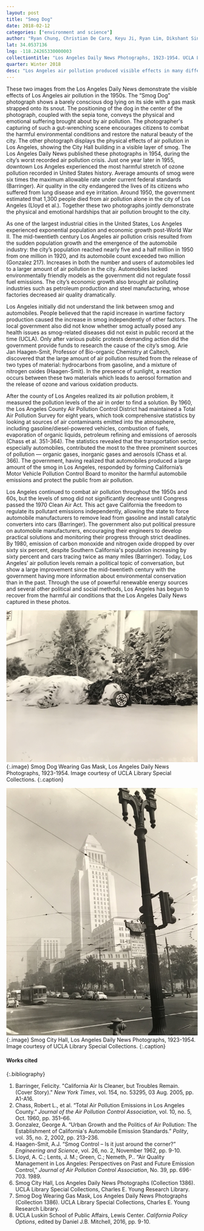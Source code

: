 ```yaml
---
layout: post
title: "Smog Dog"
date: 2018-02-12
categories: ["environment and science"]
author: "Ryan Chung, Christian De Caro, Keyu Ji, Ryan Lim, Dikshant Singh Rathore"
lat: 34.0537136
lng: -118.24265330000003
collectiontitle: "Los Angeles Daily News Photographs, 1923-1954. UCLA Library Special Collections"
quarter: Winter 2018
desc: "Los Angeles air pollution produced visible effects in many different parts of the city, including a visible layer of smog around the city hall building. These conditions created harmful living conditions as indicated by the “Smog Dog” picture."
---
```

These two images from the Los Angeles Daily News demonstrate the visible effects of Los Angeles air pollution in the 1950s. The “Smog Dog” photograph shows a barely conscious dog lying on its side with a gas mask strapped onto its snout. The positioning of the dog in the center of the photograph, coupled with the sepia tone, conveys the physical and emotional suffering brought about by air pollution. The photographer's capturing of such a gut-wrenching scene encourages citizens to combat the harmful environmental conditions and restore the natural beauty of the city. The other photograph displays the physical effects of air pollution in Los Angeles, showing the City Hall building in a visible layer of smog. The Los Angeles Daily News published these photographs in 1954, during the city’s worst recorded air pollution crisis. Just one year later in 1955, downtown Los Angeles experienced the most harmful stretch of ozone pollution recorded in United States history. Average amounts of smog were six times the maximum allowable rate under current federal standards (Barringer). Air quality in the city endangered the lives of its citizens who suffered from lung disease and eye irritation. Around 1950, the government estimated that 1,300 people died from air pollution alone in the city of Los Angeles (Lloyd et al.). Together these two photographs jointly demonstrate the physical and emotional hardships that air pollution brought to the city. 

As one of the largest industrial cities in the United States, Los Angeles experienced exponential population and economic growth post-World War II. The mid-twentieth century Los Angeles air pollution crisis resulted from the sudden population growth and the emergence of the automobile industry: the city’s population reached nearly five and a half million in 1950 from one million in 1920, and its automobile count exceeded two million (Gonzalez 217). Increases in both the number and users of automobiles led to a larger amount of air pollution in the city. Automobiles lacked environmentally friendly models as the government did not regulate fossil fuel emissions. The city’s economic growth also brought air polluting industries such as petroleum production and steel manufacturing, whose factories decreased air quality dramatically.

Los Angeles initially did not understand the link between smog and automobiles. People believed that the rapid increase in wartime factory production caused the increase in smog independently of other factors. The local government also did not know whether smog actually posed any health issues as smog-related diseases did not exist in public record at the time (UCLA). Only after various public protests demanding action did the government provide funds to research the cause of the city’s smog. Arie Jan Haagen-Smit, Professor of Bio-organic Chemistry at Caltech, discovered that the large amount of air pollution resulted from the release of two types of material: hydrocarbons from gasoline, and a mixture of nitrogen oxides (Haagen-Smit). In the presence of sunlight, a reaction occurs between these two materials which leads to aerosol formation and the release of ozone and various oxidation products. 

After the county of Los Angeles realized its air pollution problem, it measured the pollution levels of the air in order to find a solution. By 1960, the Los Angeles County Air Pollution Control District had maintained a Total Air Pollution Survey for eight years, which took comprehensive statistics by looking at sources of air contaminants emitted into the atmosphere, including gasoline/diesel-powered vehicles, combustion of fuels, evaporation of organic liquids, petroleum refining and emissions of aerosols (Chass et al. 351-364). The statistics revealed that the transportation sector, especially automobiles, contributed the most to the three prominent sources of pollution — organic gases, inorganic gases and aerosols (Chass et al. 366). The government, having realized that automobiles produced a large amount of the smog in Los Angeles, responded by forming California’s Motor Vehicle Pollution Control Board to monitor the harmful automobile emissions and protect the public from air pollution.

Los Angeles continued to combat air pollution throughout the 1950s and 60s, but the levels of smog did not significantly decrease until Congress passed the 1970 Clean Air Act. This act gave California the freedom to regulate its pollutant emissions independently, allowing the state to force automobile manufacturers to remove lead from gasoline and install catalytic converters into cars (Barringer). The government also put political pressure on automobile manufacturers, encouraging their engineers to develop practical solutions and monitoring their progress through strict deadlines. By 1980, emission of carbon monoxide and nitrogen oxide dropped by over sixty six percent, despite Southern California's population increasing by sixty percent and cars tracing twice as many miles (Barringer). Today, Los Angeles’ air pollution levels remain a political topic of conversation, but show a large improvement since the mid-twentieth century with the government having more information about environmental conservation than in the past. Through the use of powerful renewable energy sources and several other political and social methods, Los Angeles has begun to recover from the harmful air conditions that the Los Angeles Daily News captured in these photos. 

![Suffering dog lying down on a front lawn wearing a gas mask.](images/laairpollution1.jpg)
   {:.image}
Smog Dog Wearing Gas Mask, Los Angeles Daily News Photographs, 1923-1954. Image courtesy of UCLA Library Special Collections.
   {:.caption}

![Los Angeles city hall building surrounded by air pollution.](images/laairpollution3.jpg)
   {:.image}
Smog City Hall, Los Angeles Daily News Photographs, 1923-1954. Image courtesy of UCLA Library Special Collections.
   {:.caption}
   
#### Works cited

{:.bibliography}
1. Barringer, Felicity. "California Air Is Cleaner, but Troubles Remain. (Cover Story)." _New York Times_, vol. 154, no. 53295, 03 Aug. 2005, pp. A1-A16.
2. Chass, Robert L., et al. “Total Air Pollution Emissions in Los Angeles County.” _Journal of the Air Pollution Control Association_, vol. 10, no. 5, Oct. 1960, pp. 351–66.
3. Gonzalez, George A. “Urban Growth and the Politics of Air Pollution: The Establishment of	California's Automobile Emission Standards.” _Polity_, vol. 35, no. 2, 2002, pp. 213–236. 
4. Haagen-Smit, A.J. “Smog Control – Is it just around the corner?” _Engineering and Science_, vol. 26, no. 2, November 1962, pp. 9-10.
5. Lloyd, A. C.; Lents, J. M.; Green, C.; Nemeth, P.. “Air Quality Management in Los Angeles: Perspectives on Past and Future Emission Control,” _Journal of Air Pollution Control Association_, No. 39, pp. 696-703. 1989. 
6. Smog City Hall, Los Angeles Daily News Photographs (Collection 1386). UCLA Library Special Collections, Charles E. Young Research Library.
7. Smog Dog Wearing Gas Mask, Los Angeles Daily News Photographs (Collection 1386). UCLA Library Special Collections, Charles E. Young Research Library.
8. UCLA Luskin School of Public Affairs, Lewis Center. _California Policy Options_, edited by Daniel J.B. Mitchell, 2016, pp. 9-10.
